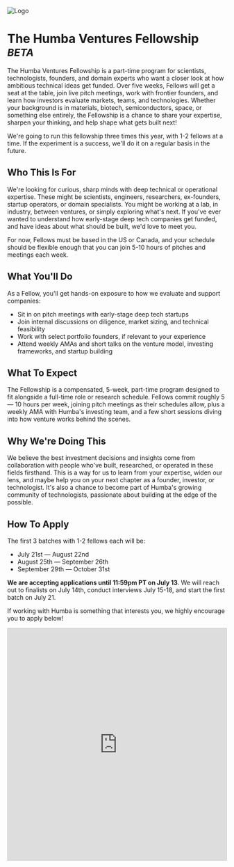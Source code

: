 <meta name="twitter:card" content="summary_large_image" />
<meta name="twitter:site" content="@humbavc" />
<meta name="twitter:image" content="https://humbaventures.com/twitter_card.png" />
<link rel="stylesheet" type="text/css" href="https://lpolovets.github.io/style.css">

<a href="#top"></a>
![Logo](../humba_logo.png)

# The Humba Ventures Fellowship<sup> _BETA_</sup>

The Humba Ventures Fellowship is a part-time program for scientists, technologists, founders, and domain experts who want a closer look at how ambitious technical ideas get funded. Over five weeks, Fellows will get a seat at the table, join live pitch meetings, work with frontier founders, and learn how investors evaluate markets, teams, and technologies. Whether your background is in materials, biotech, semiconductors, space, or something else entirely, the Fellowship is a chance to share your expertise, sharpen your thinking, and help shape what gets built next!

We're going to run this fellowship three times this year, with 1-2 fellows at a time. If the experiment is a success, we'll do it on a regular basis in the future.

## Who This Is For
We're looking for curious, sharp minds with deep technical or operational expertise. These might be scientists, engineers, researchers, ex-founders, startup operators, or domain specialists. You might be working at a lab, in industry, between ventures, or simply exploring what's next. If you've ever wanted to understand how early-stage deep tech companies get funded, and have ideas about what should be built, we'd love to meet you.

For now, Fellows must be based in the US or Canada, and your schedule should be flexible enough that you can join 5-10 hours of pitches and meetings each week.

## What You'll Do
As a Fellow, you'll get hands-on exposure to how we evaluate and support companies:
- Sit in on pitch meetings with early-stage deep tech startups
- Join internal discussions on diligence, market sizing, and technical feasibility
- Work with select portfolio founders, if relevant to your experience
- Attend weekly AMAs and short talks on the venture model, investing frameworks, and startup building

## What To Expect
The Fellowship is a compensated, 5-week, part-time program designed to fit alongside a full-time role or research schedule. Fellows commit roughly 5 — 10 hours per week, joining pitch meetings as their schedules allow, plus a weekly AMA with Humba's investing team, and a few short sessions diving into how venture works behind the scenes.

## Why We're Doing This
We believe the best investment decisions and insights come from collaboration with people who've built, researched, or operated in these fields firsthand. This is a way for us to learn from your expertise, widen our lens, and maybe help you on your next chapter as a founder, investor, or technologist. It's also a chance to become part of Humba's growing community of technologists, passionate about building at the edge of the possible.

## How To Apply
The first 3 batches with 1-2 fellows each will be:
* July 21st — August 22nd
* August 25th — September 26th
* September 29th — October 31st

**We are accepting applications until 11:59pm PT on July 13**. We will reach out to finalists on July 14th, conduct interviews July 15-18, and start the first batch on July 21.

If working with Humba is something that interests you, we highly encourage you to apply below!


<iframe class="airtable-embed" src="https://airtable.com/embed/appXTuJS9xxv67Z6E/pagrbbWjW59AKveq2/form" frameborder="0" onmousewheel="" width="100%" height="533" style="background: transparent; border: 1px solid #ccc;"></iframe>
